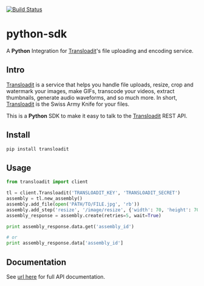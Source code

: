 [![Build Status](https://travis-ci.org/ifedapoolarewaju/transloadit-python-sdk.svg?branch=master)](https://travis-ci.org/ifedapoolarewaju/transloadit-python-sdk)

# python-sdk

A **Python** Integration for [Transloadit](https://transloadit.com)'s file uploading and encoding service.

## Intro

[Transloadit](https://transloadit.com) is a service that helps you handle file uploads, resize, crop and watermark your images, make GIFs, transcode your videos, extract thumbnails, generate audio waveforms, and so much more. In short, [Transloadit](https://transloadit.com) is the Swiss Army Knife for your files.

This is a **Python** SDK to make it easy to talk to the [Transloadit](https://transloadit.com) REST API.

## Install

```bash
pip install transloadit
```

## Usage

```python
from transloadit import client

tl = client.Transloadit('TRANSLOADIT_KEY', 'TRANSLOADIT_SECRET')
assembly = tl.new_assembly()
assembly.add_file(open('PATH/TO/FILE.jpg', 'rb'))
assembly.add_step('resize', '/image/resize', {'width': 70, 'height': 70})
assembly_response = assembly.create(retries=5, wait=True)

print assembly_response.data.get('assembly_id')

# or
print assembly_response.data['assembly_id']
```

## Documentation

See [url here](https://someurl.url) for full API documentation.
